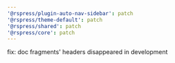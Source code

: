 ```yaml
---
'@rspress/plugin-auto-nav-sidebar': patch
'@rspress/theme-default': patch
'@rspress/shared': patch
'@rspress/core': patch
---
```


fix: doc fragments' headers disappeared in development
